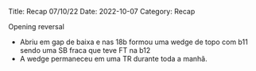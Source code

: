 Title: Recap 07/10/22
Date: 2022-10-07
Category: Recap

Opening reversal
* Abriu em gap de baixa e nas 18b formou uma wedge de topo com b11 sendo uma SB fraca que teve FT na b12
* A wedge permaneceu em uma TR durante toda a manhã.

